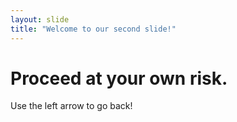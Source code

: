 ```yaml
---
layout: slide
title: "Welcome to our second slide!"
---
```

# Proceed at your own risk.
Use the left arrow to go back!
